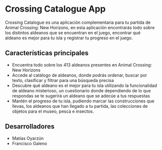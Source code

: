 # Crossing Catalogue App
Crossing Catalogue es una aplicación complementaria para tu partida de Animal Crossing: New Horizons, en esta aplicación encontrarás todo sobre los distintos aldeanos que se encuentran en el juego, encontrar qué aldeano es mejor para tu isla y registrar tu progreso en el juego.

## Características principales
- Encuentra todo sobre los 413 aldeanos presentes en Animal Crossing: New Horizons
- Accede al catálogo de aldeanos, donde podrás ordenar, buscar por texto, clasificar y filtrar para una búsqueda precisa
- Descubre qué aldeano es el mejor para tu isla utilizando la funcionalidad de aldeano misterioso, un cuestionario donde dependiendo de lo que respondas se te sugerirá un aldeano que se adecúe a tus respuestas
- Mantén el progreso de tu isla, pudiendo marcar las construcciones que llevas, los aldeanos que han llegado a tu partida, las colecciones de objetos para el museo, pesca e insectos.

## Desarrolladores
- Matías Oyarzún
- Francisco Galeno